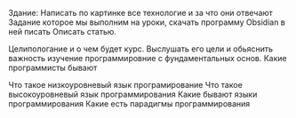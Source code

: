 Здание: Написать по картинке все технологие и за что они отвечают
Задание которое мы выполним на уроки, скачать программу Obsidian в ней писать Описать статью.

Целипологание и о чем будет курс. Выслушать его цели и обьяснить важность изучение программировние с фундаментальных основ.
Какие программисты бывают

Что такое низкоуровневый язык програмирование 
Что такое высокоуровневый язык программирования
Какие бывают языки программирования 
Какие есть парадигмы программирования